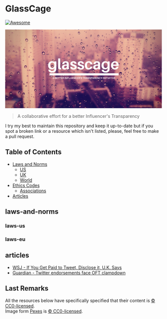 # GlassCage
[![Awesome](https://cdn.rawgit.com/sindresorhus/awesome/d7305f38d29fed78fa85652e3a63e154dd8e8829/media/badge.svg)](https://github.com/sindresorhus/awesome)

![Introductory images](/img/glass.png)

> A collaborative effort for a better Influencer's Transparency

I try my best to maintain this repository and keep it up-to-date but if you spot a broken link or a resource which isn't listed, please, feel free to make a pull request.

## Table of Contents

* [Laws and Norms](#laws-and-norms)
  * [US](#laws-us)
  * [UK](#claws_eu)
  * [World](#laws-world)
* [Ethics Codes](#ethics)
  * [Associations](#associations)
* [Articles](#articles)

## laws-and-norms

### laws-us

### laws-eu

## articles

- [WSJ - If You Get Paid to Tweet, Disclose it, U.K. Says](http://blogs.wsj.com/digits/2011/01/10/if-you-get-paid-to-tweet-disclose-it-uk-says/)
- [Guardian - Twitter endorsements face OFT clampdown](https://www.theguardian.com/technology/2011/jan/09/oft-clampdown-covert-twitter-endorsements)

## Last Remarks

All the resources below have specifically specified that their content is [:copyright: CC0-licensed](https://creativecommons.org/publicdomain/zero/1.0/).  
Image form [Pexes](https://www.pexels.com/photo/city-weather-glass-skyscrapers-896/) is [:copyright: CC0-licensed](https://creativecommons.org/publicdomain/zero/1.0/).
